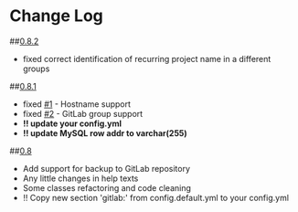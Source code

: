 # Change Log

##[0.8.2](https://github.com/heximcz/routerboard-backup/releases/tag/0.8.2)
- fixed correct identification of recurring project name in a different groups

##[0.8.1](https://github.com/heximcz/routerboard-backup/releases/tag/0.8.1)
- fixed [#1](https://github.com/heximcz/routerboard-backup/issues/1) - Hostname support
- fixed [#2](https://github.com/heximcz/routerboard-backup/issues/2) - GitLab group support
- **!! update your config.yml**
- **!! update MySQL row addr to varchar(255)**


##[0.8](https://github.com/heximcz/routerboard-backup/releases/tag/0.8)
- Add support for backup to GitLab repository
- Any little changes in help texts
- Some classes refactoring and code cleaning
- !! Copy new section 'gitlab:' from config.default.yml to your config.yml

